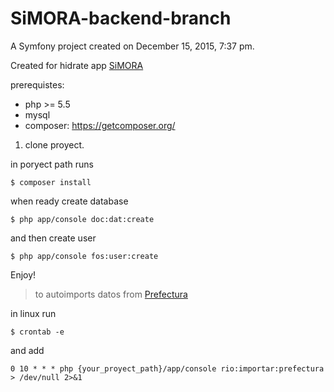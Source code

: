 SiMORA-backend-branch
====================

A Symfony project created on December 15, 2015, 7:37 pm.

Created for hidrate app [SiMORA](https://play.google.com/store/apps/details?id=org.pim.simor)

prerequistes:
- php >= 5.5
- mysql
- composer: https://getcomposer.org/

1. clone proyect.

in poryect path runs 
```
$ composer install
```

when ready create database

```
$ php app/console doc:dat:create
```

and then create user

```
$ php app/console fos:user:create
```

Enjoy!

> to autoimports datos from [Prefectura](http://www.prefecturanaval.gov.ar/alturas/index.php) 

in linux run 
```
$ crontab -e
```
and add
```
0 10 * * * php {your_proyect_path}/app/console rio:importar:prefectura > /dev/null 2>&1
```
